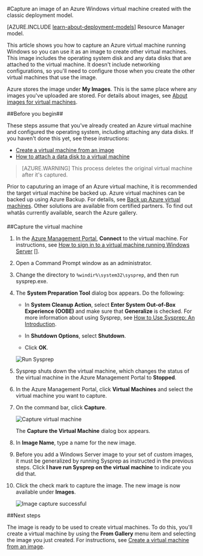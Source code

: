 <properties
	pageTitle="Capture an image of an Azure Windows VM | Windows Azure"
	description="Capture an image of an Azure Windows virtual machine created with the classic deployment model."
	services="virtual-machines"
	documentationCenter=""
	authors="cynthn"
	manager="timlt"
	editor="tysonn"
	tags="azure-service-management"/>

<tags
	ms.service="virtual-machines"
	ms.date="11/05/2015"
	wacn.date=""/>

#Capture an image of an Azure Windows virtual machine created with the classic deployment model.

[AZURE.INCLUDE [learn-about-deployment-models](../includes/learn-about-deployment-models-classic-include.md)] Resource Manager model.


This article shows you how to capture an Azure virtual machine running Windows so you can use it as an image to create other virtual machines. This image includes the operating system disk and any data disks that are attached to the virtual machine. It doesn't include networking configurations, so you'll need to configure those when you create the other virtual machines that use the image.

Azure stores the image under **My Images**. This is the same place where any images you've uploaded are stored. For details about images, see [About images for virtual machines](/documentation/articles/virtual-machines-images).

##Before you begin##

These steps assume that you've already created an Azure virtual machine and configured the operating system, including attaching any data disks. If you haven't done this yet, see these instructions:

- [Create a virtual machine from an image](/documentation/articles/virtual-machines-create-custom)
- [How to attach a data disk to a virtual machine](/documentation/articles/storage-windows-attach-disk)

> [AZURE.WARNING] This process deletes the original virtual machine after it's captured. 

Prior to caputuring an image of an Azure virtual machine, it is recommended the target virtual machine be backed up. Azure virtual machines can be backed up using Azure Backup. For details, see [Back up Azure virtual machines](/documentation/articles/backup-azure-vms). Other solutions are available from certified partners. To find out whatâs currently available, search the Azure gallery.


##Capture the virtual machine

1. In the [Azure Management Portal](http://manage.windowsazure.cn), **Connect** to the virtual machine. For instructions, see [How to sign in to a virtual machine running Windows Server] [].

2.	Open a Command Prompt window as an administrator.

3.	Change the directory to `%windir%\system32\sysprep`, and then run sysprep.exe.

4. 	The **System Preparation Tool** dialog box appears. Do the following:

	- In **System Cleanup Action**, select **Enter System Out-of-Box Experience (OOBE)** and make sure that **Generalize** is checked. For more information about using Sysprep, see [How to Use Sysprep: An Introduction][].

	- In **Shutdown Options**, select **Shutdown**.

	- Click **OK**.

	![Run Sysprep](./media/virtual-machines-capture-image-windows-server/SysprepGeneral.png)

7.	Sysprep shuts down the virtual machine, which changes the status of the virtual machine in the Azure Management Portal to **Stopped**.

8.	In the Azure Management Portal, click **Virtual Machines** and select the virtual machine you want to capture.

9.	On the command bar, click **Capture**.

	![Capture virtual machine](./media/virtual-machines-capture-image-windows-server/CaptureVM.png)

	The **Capture the Virtual Machine** dialog box appears.

10.	In **Image Name**, type a name for the new image.

11.	Before you add a Windows Server image to your set of custom images, it must be generalized by running Sysprep as instructed in the previous steps. Click **I have run Sysprep on the virtual machine** to indicate you did that.

12.	Click the check mark to capture the image. The new image is now available under **Images**.

 	![Image capture successful](./media/virtual-machines-capture-image-windows-server/VMCapturedImageAvailable.png)

##Next steps

The image is ready to be used to create virtual machines. To do this, you'll create a virtual machine by using the **From Gallery** menu item and selecting the image you just created. For instructions, see [Create a virtual machine from an image](/documentation/articles/virtual-machines-create-custom).



[How to sign in to a virtual machine running Windows Server]: virtual-machines-log-on-windows-server.md
[How to Use Sysprep: An Introduction]: http://technet.microsoft.com/zh-cn/library/bb457073.aspx
[Run Sysprep.exe]: ./media/virtual-machines-capture-image-windows-server/SysprepCommand.png
[Enter Sysprep.exe options]: ./media/virtual-machines-capture-image-windows-server/SysprepGeneral.png
[The virtual machine is stopped]: ./media/virtual-machines-capture-image-windows-server/SysprepStopped.png
[Capture an image of the virtual machine]: ./media/virtual-machines-capture-image-windows-server/CaptureVM.png
[Enter the image name]: ./media/virtual-machines-capture-image-windows-server/Capture.png
[Image capture successful]: ./media/virtual-machines-capture-image-windows-server/CaptureSuccess.png
[Use the captured image]: ./media/virtual-machines-capture-image-windows-server/MyImagesWindows.png
